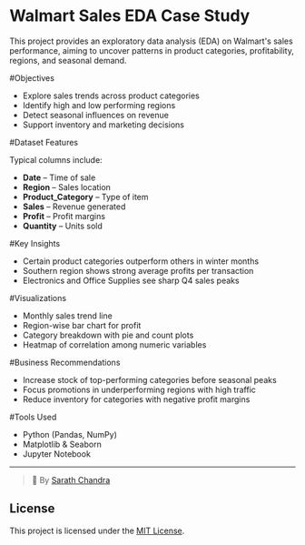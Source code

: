 # Walmart Sales EDA Case Study

This project provides an exploratory data analysis (EDA) on Walmart's sales performance, aiming to uncover patterns in product categories, profitability, regions, and seasonal demand.

#Objectives

- Explore sales trends across product categories
- Identify high and low performing regions
- Detect seasonal influences on revenue
- Support inventory and marketing decisions

#Dataset Features

Typical columns include:
- **Date** – Time of sale  
- **Region** – Sales location  
- **Product_Category** – Type of item  
- **Sales** – Revenue generated  
- **Profit** – Profit margins  
- **Quantity** – Units sold

#Key Insights

- Certain product categories outperform others in winter months
- Southern region shows strong average profits per transaction
- Electronics and Office Supplies see sharp Q4 sales peaks

#Visualizations

- Monthly sales trend line
- Region-wise bar chart for profit
- Category breakdown with pie and count plots
- Heatmap of correlation among numeric variables

#Business Recommendations

- Increase stock of top-performing categories before seasonal peaks
- Focus promotions in underperforming regions with high traffic
- Reduce inventory for categories with negative profit margins

#Tools Used

- Python (Pandas, NumPy)
- Matplotlib & Seaborn
- Jupyter Notebook

---

> 👤 By [Sarath Chandra](https://github.com/Sarathchandrrra)

## License

This project is licensed under the [MIT License](LICENSE).
